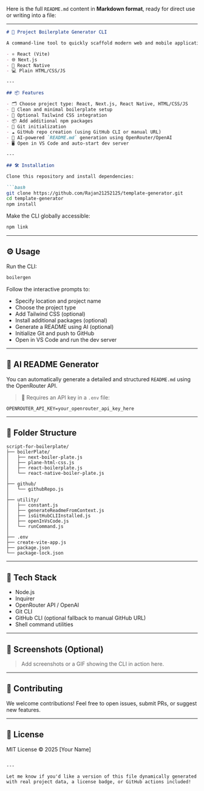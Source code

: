 Here is the full `README.md` content in **Markdown format**, ready for direct use or writing into a file:

---

````md
# 🚀 Project Boilerplate Generator CLI

A command-line tool to quickly scaffold modern web and mobile application boilerplates with built-in support for:

- ⚛️ React (Vite)
- 🌐 Next.js
- 📱 React Native
- 💻 Plain HTML/CSS/JS

---

## 📦 Features

- 🗂️ Choose project type: React, Next.js, React Native, HTML/CSS/JS
- 🧹 Clean and minimal boilerplate setup
- 🎨 Optional Tailwind CSS integration
- 📦 Add additional npm packages
- 🔧 Git initialization
- ☁️ GitHub repo creation (using GitHub CLI or manual URL)
- 🤖 AI-powered `README.md` generation using OpenRouter/OpenAI
- 🖥️ Open in VS Code and auto-start dev server

---

## 🛠️ Installation

Clone this repository and install dependencies:

```bash
git clone https://github.com/Rajan21252125/template-generator.git
cd template-generator
npm install
````

Make the CLI globally accessible:

```bash
npm link
```

---

## ⚙️ Usage

Run the CLI:

```bash
boilergen
```

Follow the interactive prompts to:

* Specify location and project name
* Choose the project type
* Add Tailwind CSS (optional)
* Install additional packages (optional)
* Generate a README using AI (optional)
* Initialize Git and push to GitHub
* Open in VS Code and run the dev server

---

## 🤖 AI README Generator

You can automatically generate a detailed and structured `README.md` using the OpenRouter API.

> 🔑 Requires an API key in a `.env` file:

```env
OPENROUTER_API_KEY=your_openrouter_api_key_here
```

---

## 📁 Folder Structure

```text
script-for-boilerplate/
├── boilerPlate/
│   ├── next-boiler-plate.js
│   ├── plane-html-css.js
│   ├── react-boilerplate.js
│   └── react-native-boiler-plate.js
│
├── github/
│   └── githubRepo.js
│
├── utility/
│   ├── constant.js
│   ├── generateReadmeFromContext.js
│   ├── isGitHubCLIInstalled.js
│   ├── openInVsCode.js
│   └── runCommand.js
│
├── .env
├── create-vite-app.js
├── package.json
└── package-lock.json
```

---

## 📌 Tech Stack

* Node.js
* Inquirer
* OpenRouter API / OpenAI
* Git CLI
* GitHub CLI (optional fallback to manual GitHub URL)
* Shell command utilities

---

## 📸 Screenshots (Optional)

> Add screenshots or a GIF showing the CLI in action here.

---

## 🤝 Contributing

We welcome contributions! Feel free to open issues, submit PRs, or suggest new features.

---

## 📄 License

MIT License © 2025 \[Your Name]

```

---

Let me know if you'd like a version of this file dynamically generated with real project data, a license badge, or GitHub actions included!
```
